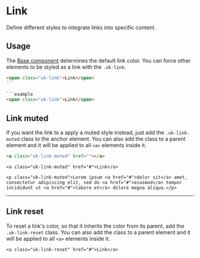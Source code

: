 # Link

<p class="uk-text-lead">Define different styles to integrate links into specific content.</p>

## Usage

The [Base component](base.md) determines the default link color. You can force other elements to be styled as a link with the `.uk-link`.

```html
<span class="uk-link">Link</span>
``

```example
<span class="uk-link">Link</span>
```

## Link muted

If you want the link to a apply a muted style instead, just add the `.uk-link-muted` class to the anchor element. You can also add the class to a parent element and it will be applied to all `<a>` elements inside it.

```html
<a class="uk-link-muted" href=""></a>
```

```example
<a class="uk-link-muted" href="#">Link</a>

<p class="uk-link-muted">Lorem ipsum <a href="#">dolor sit</a> amet, consectetur adipiscing elit, sed do <a href="#">eiusmod</a> tempor incididunt ut <a href="#">labore et</a> dolore magna aliqua.</p>
```

***

## Link reset

To reset a link's color, so that it inherits the color from its parent, add the `.uk-link-reset` class. You can also add the class to a parent element and it will be applied to all `<a>` elements inside it.

```example
<a class="uk-link-reset" href="#">Link</a>
```
